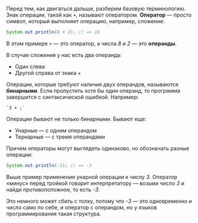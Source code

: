 Перед тем, как двигаться дальше, разберем базовую терминологию. Знак операции, такой как `+`, называют оператором. **Оператор** — просто символ, который выполняет операцию, например, сложение:

```java
System.out.println(8 + 2); // => 10
```

В этом примере `+` — это оператор, а числа *8* и *2* — это **операнды**.

В случае сложения у нас есть два операнда:

* Один слева
* Другой справа от знака *+*

Операции, которые требуют наличия двух операндов, называются **бинарными**. Если пропустить хотя бы один операнд, то программа завершится с синтаксической ошибкой. Например:

```
`3 + ;`
```

Операции бывают не только бинарными. Бывают еще:

* Унарные — с одним операндом
* Тернарные — с тремя операндами

Причем операторы могут выглядеть одинаково, но обозначать разные операции:

```java
System.out.println(-3); // => -3
```

Выше пример применения унарной операции к числу *3*. Оператор «минус» перед тройкой говорит интерпретатору — возьми число *3* и найди противоположное, то есть *-3*.

Это немного может сбить с толку, потому что *-3* — это одновременно и число само по себе, и оператор с операндом, но у языков программирования такая структура.
